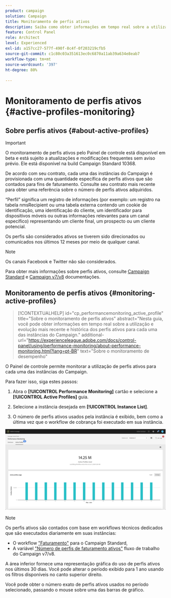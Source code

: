 ```yaml
---
product: campaign
solution: Campaign
title: Monitoramento de perfis ativos
description: Saiba como obter informações em tempo real sobre a utilização e evolução mais recente e histórica dos Perfis ativos para cada uma de suas instâncias do Campaign.
feature: Control Panel
role: Architect
level: Experienced
exl-id: a157cc27-577f-490f-8c4f-0f203219cfb5
source-git-commit: c1c80c03a351613ec0c6870a11ab39a634e8eab7
workflow-type: tm+mt
source-wordcount: '397'
ht-degree: 80%

---
```


# Monitoramento de perfis ativos {#active-profiles-monitoring}

## Sobre perfis ativos {#about-active-profiles}

>[!IMPORTANT]
>
>O monitoramento de perfis ativos pelo Painel de controle está disponível em beta e está sujeito a atualizações e modificações frequentes sem aviso prévio. Ele está disponível na build Campaign Standard 10368.

De acordo com seu contrato, cada uma das instâncias do Campaign é provisionada com uma quantidade específica de perfis ativos que são contados para fins de faturamento. Consulte seu contrato mais recente para obter uma referência sobre o número de perfis ativos adquiridos.

“Perfil” significa um registro de informações (por exemplo: um registro na tabela nmsRecipient ou uma tabela externa contendo um cookie de identificação, uma identificação do cliente, um identificador para dispositivos móveis ou outras informações relevantes para um canal específico) representando um cliente final, um prospecto ou um cliente potencial.

Os perfis são considerados ativos se tiverem sido direcionados ou comunicados nos últimos 12 meses por meio de qualquer canal.

>[!NOTE]
>
>Os canais Facebook e Twitter não são considerados.

Para obter mais informações sobre perfis ativos, consulte [Campaign Standard](https://experienceleague.adobe.com/docs/campaign-standard/using/profiles-and-audiences/managing-profiles/active-profiles.html) e [Campaign v7/v8](https://experienceleague.adobe.com/docs/campaign-classic/using/getting-started/profile-management/about-profiles.html#active-profiles) documentações.

## Monitoramento de perfis ativos {#monitoring-active-profiles}

>[!CONTEXTUALHELP]
>id="cp_performancemonitoring_active_profile"
>title="Sobre o monitoramento de perfis ativos"
>abstract="Nesta guia, você pode obter informações em tempo real sobre a utilização e evolução mais recente e histórica dos perfis ativos para cada uma das instâncias do Campaign."
>additional-url="https://experienceleague.adobe.com/docs/control-panel/using/performance-monitoring/about-performance-monitoring.html?lang=pt-BR" text="Sobre o monitoramento de desempenho"

O Painel de controle permite monitorar a utilização de perfis ativos para cada uma das instâncias do Campaign.

Para fazer isso, siga estes passos:

1. Abra o **[!UICONTROL Performance Monitoring]** cartão e selecione a **[!UICONTROL Active Profiles]** guia.

1. Selecione a instância desejada em **[!UICONTROL Instance List]**.

1. O número de perfis ativos usados pela instância é exibido, bem como a última vez que o workflow de cobrança foi executado em sua instância.

![](assets/active-profiles-graph.png)

>[!NOTE]
>
>Os perfis ativos são contados com base em workflows técnicos dedicados que são executados diariamente em suas instâncias:
>
>* O workflow [&quot;Faturamento&quot;](https://experienceleague.adobe.com/docs/campaign-standard/using/administrating/application-settings/technical-workflows.html?lang=pt-BR) para o Campaign Standard,
>* A variável [&quot;Número de perfis de faturamento ativos&quot;](https://experienceleague.adobe.com/docs/campaign-classic/using/automating-with-workflows/advanced-management/about-technical-workflows.html?lang=pt-BR) fluxo de trabalho do Campaign v7/v8.


A área inferior fornece uma representação gráfica do uso de perfis ativos nos últimos 30 dias. Você pode alterar o período exibido para 1 ano usando os filtros disponíveis no canto superior direito.

Você pode obter o número exato de perfis ativos usados no período selecionado, passando o mouse sobre uma das barras de gráfico.
